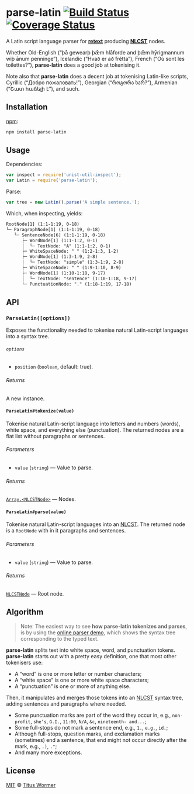 # parse-latin [![Build Status][travis-badge]][travis] [![Coverage Status][codecov-badge]][codecov]

A Latin script language parser for [**retext**][retext] producing
[**NLCST**][nlcst] nodes.

Whether Old-English (“þā gewearþ þǣm hlāforde and þǣm hȳrigmannum wiþ
ānum penninge”), Icelandic (“Hvað er að frétta”), French (“Où sont
les toilettes?”), **parse-latin** does a good job at tokenising it.

Note also that **parse-latin** does a decent job at tokenising
Latin-like scripts, Cyrillic (“Добро пожаловать!”), Georgian (“როგორა
ხარ?”), Armenian (“Շատ հաճելի է”), and such.

## Installation

[npm][]:

```bash
npm install parse-latin
```

## Usage

Dependencies:

```javascript
var inspect = require('unist-util-inspect');
var Latin = require('parse-latin');
```

Parse:

```javascript
var tree = new Latin().parse('A simple sentence.');
```

Which, when inspecting, yields:

```txt
RootNode[1] (1:1-1:19, 0-18)
└─ ParagraphNode[1] (1:1-1:19, 0-18)
   └─ SentenceNode[6] (1:1-1:19, 0-18)
      ├─ WordNode[1] (1:1-1:2, 0-1)
      │  └─ TextNode: "A" (1:1-1:2, 0-1)
      ├─ WhiteSpaceNode: " " (1:2-1:3, 1-2)
      ├─ WordNode[1] (1:3-1:9, 2-8)
      │  └─ TextNode: "simple" (1:3-1:9, 2-8)
      ├─ WhiteSpaceNode: " " (1:9-1:10, 8-9)
      ├─ WordNode[1] (1:10-1:18, 9-17)
      │  └─ TextNode: "sentence" (1:10-1:18, 9-17)
      └─ PunctuationNode: "." (1:18-1:19, 17-18)
```

## API

### `ParseLatin([options])`

Exposes the functionality needed to tokenise natural Latin-script
languages into a syntax tree.

###### `options`

*   `position` (`boolean`, default: true).

###### Returns

A new instance.

#### `ParseLatin#tokenize(value)`

Tokenise natural Latin-script language into letters and numbers (words),
white space, and everything else (punctuation).  The returned nodes
are a flat list without paragraphs or sentences.

###### Parameters

*   `value` (`string`) — Value to parse.

###### Returns

[`Array.<NLCSTNode>`][nlcst] — Nodes.

#### `ParseLatin#parse(value)`

Tokenise natural Latin-script languages into an [NLCST][nlcst].
The returned node is a `RootNode` with in it paragraphs and sentences.

###### Parameters

*   `value` (`string`) — Value to parse.

###### Returns

[`NLCSTNode`][nlcst] — Root node.

## Algorithm

> Note: The easiest way to see **how parse-latin tokenizes and parses**,
> is by using the [online parser demo](https://wooorm.github.io/parse-latin),
> which shows the syntax tree corresponding to the typed text.

**parse-latin** splits text into white space, word, and punctuation
tokens.  **parse-latin** starts out with a pretty easy definition,
one that most other tokenisers use:

*   A “word” is one or more letter or number characters;
*   A “white space” is one or more white space characters;
*   A “punctuation” is one or more of anything else.

Then, it manipulates and merges those tokens into an [NLCST][]
syntax tree, adding sentences and paragraphs where needed.

*   Some punctuation marks are part of the word they occur in, e.g.,
    `non-profit`, `she’s`, `G.I.`, `11:00`, `N/A`, `&c`,
    `nineteenth- and...`;
*   Some full-stops do not mark a sentence end, e.g., `1.`, `e.g.`,
    `id.`;
*   Although full-stops, question marks, and exclamation marks
    (sometimes) end a sentence, that end might not occur directly
    after the mark, e.g., `.)`, `."`;
*   And many more exceptions.

## License

[MIT][license] © [Titus Wormer][author]

<!-- Definitions -->

[travis-badge]: https://img.shields.io/travis/wooorm/parse-latin.svg

[travis]: https://travis-ci.org/wooorm/parse-latin

[codecov-badge]: https://img.shields.io/codecov/c/github/wooorm/parse-latin.svg

[codecov]: https://codecov.io/github/wooorm/parse-latin

[npm]: https://docs.npmjs.com/cli/install

[license]: LICENSE

[author]: http://wooorm.com

[retext]: https://github.com/wooorm/retext

[nlcst]: https://github.com/wooorm/nlcst
